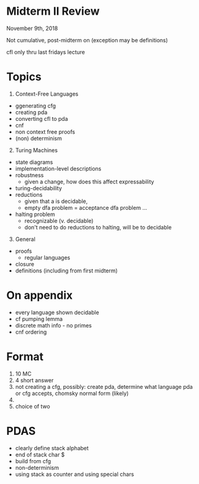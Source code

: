 # Midterm II Review
November 9th, 2018

Not cumulative, post-midterm on (exception may be definitions)

cfl only thru last fridays lecture

# Topics
1. Context-Free Languages
  - ggenerating cfg
  - creating pda
  - converting cfl to pda
  - cnf
  - non context free proofs
  - (non) determinism
2. Turing Machines
- state diagrams
- implementation-level descriptions
- robustness
  - given a change, how does this affect expressability
- turing-decidability
- reductions
  - given that a is decidable, 
  - empty dfa problem = acceptance dfa problem ...
- halting problem
  - recognizable (v. decidable)
  - don't need to do reductions to halting, will be to decidable
3. General
- proofs
  - regular languages
- closure
- definitions (including from first midterm)

# On appendix
- every language shown decidable
- cf pumping lemma
- discrete math info - no primes
- cnf ordering

# Format
1. 10 MC
2. 4 short answer
3. not creating a cfg, possibly: create pda, determine what language pda or cfg accepts, chomsky normal form (likely)
4.
5. choice of two

# PDAS
- clearly define stack alphabet
- end of stack char $
- build from cfg
- non-determinism
- using stack as counter and using special chars
